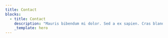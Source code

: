 ```yaml
---
title: Contact
blocks:
  - title: Contact
    description: "Mauris bibendum mi dolor. Sed a ex sapien. Cras blandit interdum tortor nec ornare. Duis at porta nunc. Nunc aliquet ipsum ut ex porttitor, non elementum neque aliquam.\_\n"
    _template: hero
---
```


